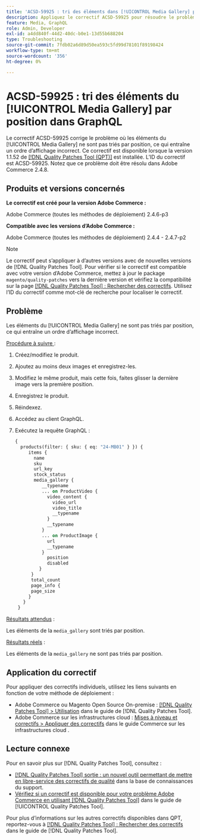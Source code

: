 ```yaml
---
title: 'ACSD-59925 : tri des éléments dans [!UICONTROL Media Gallery] par position dans GraphQL'
description: Appliquez le correctif ACSD-59925 pour résoudre le problème d’Adobe Commerce en raison duquel les éléments du [!UICONTROL Media Gallery] ne sont pas triés par position, ce qui entraîne un ordre d’affichage incorrect.
feature: Media, GraphQL
role: Admin, Developer
exl-id: a4dd840f-44d2-40dc-b0e1-13d55b688204
type: Troubleshooting
source-git-commit: 7fdb02a6d89d50ea593c5fd99d78101f89198424
workflow-type: tm+mt
source-wordcount: '356'
ht-degree: 0%

---
```


# ACSD-59925 : tri des éléments du [!UICONTROL Media Gallery] par position dans GraphQL

Le correctif ACSD-59925 corrige le problème où les éléments du [!UICONTROL Media Gallery] ne sont pas triés par position, ce qui entraîne un ordre d’affichage incorrect. Ce correctif est disponible lorsque la version 1.1.52 de [[!DNL Quality Patches Tool (QPT)]](https://experienceleague.adobe.com/fr/docs/commerce-operations/tools/quality-patches-tool/quality-patches-tool-to-self-serve-quality-patches) est installée. L’ID du correctif est ACSD-59925. Notez que ce problème doit être résolu dans Adobe Commerce 2.4.8.

## Produits et versions concernés

**Le correctif est créé pour la version Adobe Commerce :**

Adobe Commerce (toutes les méthodes de déploiement) 2.4.6-p3

**Compatible avec les versions d’Adobe Commerce :**

Adobe Commerce (toutes les méthodes de déploiement) 2.4.4 - 2.4.7-p2

>[!NOTE]
>
>Le correctif peut s’appliquer à d’autres versions avec de nouvelles versions de [!DNL Quality Patches Tool]. Pour vérifier si le correctif est compatible avec votre version d’Adobe Commerce, mettez à jour le package `magento/quality-patches` vers la dernière version et vérifiez la compatibilité sur la page [[!DNL Quality Patches Tool] : Rechercher des correctifs](https://experienceleague.adobe.com/tools/commerce-quality-patches/index.html?lang=fr). Utilisez l’ID du correctif comme mot-clé de recherche pour localiser le correctif.

## Problème

Les éléments du [!UICONTROL Media Gallery] ne sont pas triés par position, ce qui entraîne un ordre d’affichage incorrect.

<u>Procédure à suivre </u> :

1. Créez/modifiez le produit.
1. Ajoutez au moins deux images et enregistrez-les.
1. Modifiez le même produit, mais cette fois, faites glisser la dernière image vers la première position.
1. Enregistrez le produit.
1. Réindexez.
1. Accédez au client GraphQL.
1. Exécutez la requête GraphQL :

   ```GraphQL
   {
     products(filter: { sku: { eq: "24-MB01" } }) {
        items {
          name
          sku
          url_key
          stock_status
          media_gallery {
             __typename
             ... on ProductVideo {
               video_content {
                 video_url
                 video_title
                 __typename
               }
               __typename
             }
             ... on ProductImage {
               url
               __typename
             }
               position
               disabled
            }
         }
         total_count
         page_info {
         page_size
        }
      }
    }
   ```

<u>Résultats attendus</u> :

Les éléments de la `media_gallery` sont triés par position.

<u>Résultats réels</u> :

Les éléments de la `media_gallery` ne sont pas triés par position.

## Application du correctif

Pour appliquer des correctifs individuels, utilisez les liens suivants en fonction de votre méthode de déploiement :

* Adobe Commerce ou Magento Open Source On-premise : [[!DNL Quality Patches Tool] > Utilisation](/help/tools/quality-patches-tool/usage.md) dans le guide de [!DNL Quality Patches Tool].
* Adobe Commerce sur les infrastructures cloud : [Mises à niveau et correctifs > Appliquer des correctifs](https://experienceleague.adobe.com/docs/commerce-cloud-service/user-guide/develop/upgrade/apply-patches.html?lang=fr) dans le guide Commerce sur les infrastructures cloud .

## Lecture connexe

Pour en savoir plus sur [!DNL Quality Patches Tool], consultez :

* [[!DNL Quality Patches Tool] sortie : un nouvel outil permettant de mettre en libre-service des correctifs de qualité](https://experienceleague.adobe.com/fr/docs/commerce-operations/tools/quality-patches-tool/quality-patches-tool-to-self-serve-quality-patches) dans la base de connaissances du support.
* [Vérifiez si un correctif est disponible pour votre problème Adobe Commerce en utilisant [!DNL Quality Patches Tool]](/help/tools/quality-patches-tool/patches-available-in-qpt/check-patch-for-magento-issue-with-magento-quality-patches.md) dans le guide de [!UICONTROL Quality Patches Tool].


Pour plus d’informations sur les autres correctifs disponibles dans QPT, reportez-vous à [[!DNL Quality Patches Tool] : Rechercher des correctifs](https://experienceleague.adobe.com/tools/commerce-quality-patches/index.html?lang=fr) dans le guide de [!DNL Quality Patches Tool].
